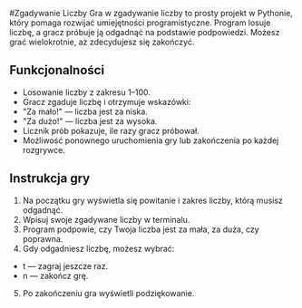 #Zgadywanie Liczby
Gra w zgadywanie liczby to prosty projekt w Pythonie, który pomaga rozwijać umiejętności programistyczne. Program losuje liczbę, a gracz próbuje ją odgadnąć na podstawie podpowiedzi. Możesz grać wielokrotnie, aż zdecydujesz się zakończyć.

## Funkcjonalności
- Losowanie liczby z zakresu 1–100.
- Gracz zgaduje liczbę i otrzymuje wskazówki:
- "Za mało!" — liczba jest za niska.
- "Za dużo!" — liczba jest za wysoka.
- Licznik prób pokazuje, ile razy gracz próbował.
- Możliwość ponownego uruchomienia gry lub zakończenia po każdej rozgrywce.


## Instrukcja gry
1. Na początku gry wyświetla się powitanie i zakres liczby, którą musisz odgadnąć.
2. Wpisuj swoje zgadywane liczby w terminalu.
3. Program podpowie, czy Twoja liczba jest za mała, za duża, czy poprawna.
4. Gdy odgadniesz liczbę, możesz wybrać:
  - t — zagraj jeszcze raz.
  - n — zakończ grę.
5. Po zakończeniu gra wyświetli podziękowanie.